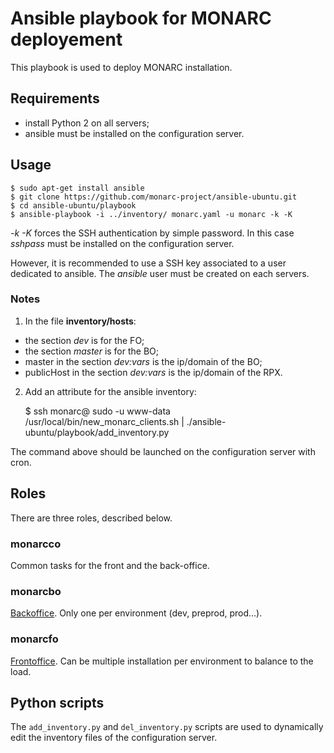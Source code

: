 # Ansible playbook for MONARC deployement

This playbook is used to deploy MONARC installation.



## Requirements

* install Python 2 on all servers;
* ansible must be installed on the configuration server.



## Usage

    $ sudo apt-get install ansible
    $ git clone https://github.com/monarc-project/ansible-ubuntu.git
    $ cd ansible-ubuntu/playbook
    $ ansible-playbook -i ../inventory/ monarc.yaml -u monarc -k -K

*-k -K* forces the SSH authentication by simple password. In this case
*sshpass* must be installed on the configuration server.

However, it is recommended to use a SSH key associated to a user dedicated to
ansible. The *ansible* user must be created on each servers.


### Notes

1. In the file __inventory/hosts__:

* the section *dev* is for the FO;
* the section *master* is for the BO;
* master in the section *dev:vars* is the ip/domain of the BO;
* publicHost in the section *dev:vars* is the ip/domain of the RPX.

2. Add an attribute for the ansible inventory:

    $ ssh monarc@<IP-OF-THE-BO> sudo -u www-data /usr/local/bin/new_monarc_clients.sh | ./ansible-ubuntu/playbook/add_inventory.py

The command above should be launched on the configuration server with cron.



## Roles

There are three roles, described below.

### monarcco

Common tasks for the front and the back-office.

### monarcbo

[Backoffice](https://github.com/monarc-project/MonarcAppBO).
Only one per environment (dev, preprod, prod...).

### monarcfo

[Frontoffice](https://github.com/monarc-project/MonarcAppFO).
Can be multiple installation per environment to balance to the load.


## Python scripts

The `add_inventory.py` and `del_inventory.py` scripts are used to dynamically
edit the inventory files of the configuration server.
